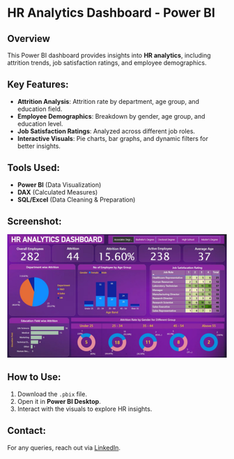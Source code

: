 # HR Analytics Dashboard - Power BI

## Overview
This Power BI dashboard provides insights into **HR analytics**, including attrition trends, job satisfaction ratings, and employee demographics.

## Key Features:
- **Attrition Analysis**: Attrition rate by department, age group, and education field.
- **Employee Demographics**: Breakdown by gender, age group, and education level.
- **Job Satisfaction Ratings**: Analyzed across different job roles.
- **Interactive Visuals**: Pie charts, bar graphs, and dynamic filters for better insights.

## Tools Used:
- **Power BI** (Data Visualization)
- **DAX** (Calculated Measures)
- **SQL/Excel** (Data Cleaning & Preparation)

## Screenshot:
![HR Analytics Dashboard](https://github.com/datasujeet/HR-Analytics-Dashboard-PowerBI/blob/c329ec629f0cddaa888fd21c9f0b450aa5b3e14c/HR_Analytics_Dashboard.jpg)

## How to Use:
1. Download the `.pbix` file.
2. Open it in **Power BI Desktop**.
3. Interact with the visuals to explore HR insights.

## Contact:
For any queries, reach out via [LinkedIn](https://www.linkedin.com/in/sujeetdatascience1/).

